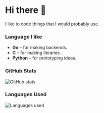 # Hi there 👋
I like to code things that I would probably use.

### Language I like
* **Go** – for making backends.
* **C** – for making libraries.
* **Python** – for prototyping ideas.

### GitHub Stats
![GitHub stats](https://github-readme-stats.vercel.app/api?username=glblduh&show_icons=true&theme=radical&hide_border=true)

### Languages Used
![Languages used](https://github-readme-stats.vercel.app/api/top-langs?username=glblduh&show_icons=true&theme=radical&hide_border=true)
